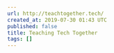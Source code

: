 ```yaml
---
url: http://teachtogether.tech/
created_at: 2019-07-30 01:43 UTC
published: false
title: Teaching Tech Together
tags: []
---
```



